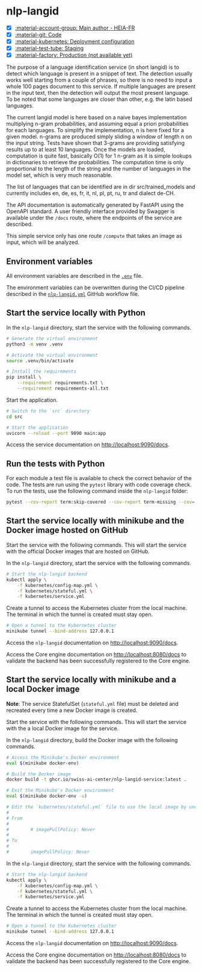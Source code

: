 # nlp-langid

- [x] [:material-account-group: Main author - HEIA-FR](https://www.hes-so.ch/swiss-ai-center/equipe)
- [x] [:material-git: Code](https://github.com/swiss-ai-center/nlp-langid-service)
- [x] [:material-kubernetes: Deployment configuration](https://github.com/swiss-ai-center/nlp-langid-service/tree/main/model-serving/kubernetes)
- [x] [:material-test-tube: Staging](https://langid-swiss-ai-center.kube.isc.heia-fr.ch)
- [x] [:material-factory: Production (not available yet)](https://langid.swiss-ai-center.ch)

The purpose of a language identification service (in short langid) is to detect which language is present in a snippet of text. The detection usually works well starting from a couple of phrases, so there is no need to input a whole 100 pages document to this service. If multiple languages are present in the input text, then the detection will output the most present language. To be noted that some languages are closer than other, e.g. the latin based languages.

The current langid model is here based on a naive bayes implementation multiplying n-gram probabilities, and assuming equal a priori probabilities for each languages. To simplify the implementation, n is here fixed for a given model. n-grams are produced simply sliding a window of length n on the input string. Tests have shown that 3-grams are providing satisfying results up to at least 10 languages. Once the models are loaded, computation is quite fast, basically O(1) for 1 n-gram as it is simple lookups in dictionaries to retrieve the probabilities. The computation time is only proportional to the length of the string and the number of languages in the model set, which is very much reasonable.

The list of languages that can be identified are in dir src/trained_models and currently includes en, de, es, fr, it, nl, pl, pt, ru, tr and dialect de-CH.

The API documentation is automatically generated by FastAPI using the OpenAPI
standard. A user friendly interface provided by Swagger is available under the
`/docs` route, where the endpoints of the service are described.

This simple service only has one route `/compute` that takes an image as input,
which will be analyzed.

## Environment variables

All environment variables are described in the
[`.env`](https://github.com/swiss-ai-center/nlp-langid/blob/main/.env) file.

The environment variables can be overwritten during the CI/CD pipeline described
in the
[`nlp-langid.yml`](https://github.com/swiss-ai-center/nlp-langid/blob/main/.github/workflows/nlp-langid.yml)
GitHub workflow file.

## Start the service locally with Python

In the `nlp-langid` directory, start the service with the following commands.

```sh
# Generate the virtual environment
python3 -m venv .venv

# Activate the virtual environment
source .venv/bin/activate

# Install the requirements
pip install \
    --requirement requirements.txt \
    --requirement requirements-all.txt
```

Start the application.

```sh
# Switch to the `src` directory
cd src

# Start the application
uvicorn --reload --port 9090 main:app
```

Access the service documentation on <http://localhost:9090/docs>.

## Run the tests with Python

For each module a test file is available to check the correct behavior of the
code. The tests are run using the `pytest` library with code coverage check. To
run the tests, use the following command inside the `nlp-langid` folder:

```sh
pytest --cov-report term:skip-covered --cov-report term-missing --cov=. -s --cov-config=.coveragerc
```

## Start the service locally with minikube and the Docker image hosted on GitHub

Start the service with the following commands. This will start the service with
the official Docker images that are hosted on GitHub.

In the `nlp-langid` directory, start the service with the following commands.

```sh
# Start the nlp-langid backend
kubectl apply \
    -f kubernetes/config-map.yml \
    -f kubernetes/stateful.yml \
    -f kubernetes/service.yml
```

Create a tunnel to access the Kubernetes cluster from the local machine. The
terminal in which the tunnel is created must stay open.

```sh
# Open a tunnel to the Kubernetes cluster
minikube tunnel --bind-address 127.0.0.1
```

Access the `nlp-langid` documentation on <http://localhost:9090/docs>.

Access the Core engine documentation on <http://localhost:8080/docs> to validate
the backend has been successfully registered to the Core engine.

## Start the service locally with minikube and a local Docker image

**Note**: The service StatefulSet (`stateful.yml` file) must be deleted
and recreated every time a new Docker image is created.

Start the service with the following commands. This will start the service with
the a local Docker image for the service.

In the `nlp-langid` directory, build the Docker image with the following commands.

```sh
# Access the Minikube's Docker environment
eval $(minikube docker-env)

# Build the Docker image
docker build -t ghcr.io/swiss-ai-center/nlp-langid-service:latest .

# Exit the Minikube's Docker environment
eval $(minikube docker-env -u)

# Edit the `kubernetes/stateful.yml` file to use the local image by uncommented the line `imagePullPolicy`
#
# From
#
#        # imagePullPolicy: Never
#
# To
#
#        imagePullPolicy: Never
```

In the `nlp-langid` directory, start the service with the following commands.

```sh
# Start the nlp-langid backend
kubectl apply \
    -f kubernetes/config-map.yml \
    -f kubernetes/stateful.yml \
    -f kubernetes/service.yml
```

Create a tunnel to access the Kubernetes cluster from the local machine. The
terminal in which the tunnel is created must stay open.

```sh
# Open a tunnel to the Kubernetes cluster
minikube tunnel --bind-address 127.0.0.1
```

Access the `nlp-langid` documentation on <http://localhost:9090/docs>.

Access the Core engine documentation on <http://localhost:8080/docs> to validate
the backend has been successfully registered to the Core engine.